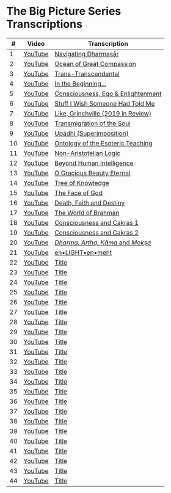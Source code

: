 # The Big Picture Series Transcriptions

| # | Video | Transcription |
| --- | --- | --- |
| 1 | [YouTube](https://www.youtube.com/watch?v=gLXKC6zop-8) | [Navigating Dharmasār](BigPicture01.md) | 
| 2 | [YouTube](https://www.youtube.com/watch?v=h_SwYd9QqIU) | [Ocean of Great Compassion](BigPicture02.md) | 
| 3 | [YouTube](https://www.youtube.com/watch?v=sG_Lfdvch50) | [Trans-Transcendental](BigPicture03.md) | 
| 4 | [YouTube](https://www.youtube.com/watch?v=prI3OFheS24) | [In the Beginning...](BigPicture04.md) | 
| 5 | [YouTube](https://www.youtube.com/watch?v=Bb2FB9LWt24) | [Consciousness, Ego & Enlightenment](BigPicture05.md) | 
| 6 | [YouTube](https://www.youtube.com/watch?v=HetakCu8pwM) | [Stuff I Wish Someone Had Told Me](BigPicture06.md) | 
| 7 | [YouTube](https://www.youtube.com/watch?v=Cw8AyEo6AYA) | [Like, Grinchville (2019 in Review)](BigPicture07.md) | 
| 8 | [YouTube](https://www.youtube.com/watch?v=GmHGpGDE6Ws) | [Transmigration of the Soul](BigPicture08.md) | 
| 9 | [YouTube](https://www.youtube.com/watch?v=wWGf9nyUJBc) | [Upādhi (Superimposition)](BigPicture09.md) | 
| 10 | [YouTube](https://www.youtube.com/watch?v=3bFKIp-yBYc) | [Ontology of the Esoteric Teaching](BigPicture10.md) | 
| 11 | [YouTube](https://www.youtube.com/watch?v=7jAdir9_cHs) | [Non-Aristotelian Logic](BigPicture11.md) | 
| 12 | [YouTube](https://www.youtube.com/watch?v=RxDp4M4J4wc) | [Beyond Human Intelligence](BigPicture12.md) | 
| 13 | [YouTube](https://www.youtube.com/watch?v=a9ztzslCwRo) | [O Gracious Beauty Eternal](BigPicture13.md) | 
| 14 | [YouTube](https://www.youtube.com/watch?v=A4fPSNX6qvM) | [Tree of Knowledge](BigPicture14.md) | 
| 15 | [YouTube](https://www.youtube.com/watch?v=TrUCuwWAumY) | [The Face of God](BigPicture15.md) | 
| 16 | [YouTube](https://www.youtube.com/watch?v=Q5X7D_J8Yz8) | [Death, Faith and Destiny](BigPicture16.md) | 
| 17 | [YouTube](https://www.youtube.com/watch?v=uVMKXdbzYPY) | [The World of Brahman](BigPicture17.md) | 
| 18 | [YouTube](https://www.youtube.com/watch?v=-gfp0FLIzDY) | [Consciousness and Cakras 1](BigPicture18.md) | 
| 19 | [YouTube](https://www.youtube.com/watch?v=ZqcUIZJ5u8Y) | [Consciousness and Cakras 2](BigPicture19.md) | 
| 20 | [YouTube](https://www.youtube.com/watch?v=VyD5OjF3K84) | [*Dharma, Artha, Kāma* and *Mokṣa*](BigPicture20.md) | 
| 21 | [YouTube](https://www.youtube.com/watch?v=bAGXZhGgZfY) | [en•LIGHT•en•ment](BigPicture21.md) | 
| 22 | [YouTube]() | [Title](BigPicture22.md) | 
| 23 | [YouTube]() | [Title](BigPicture23.md) | 
| 24 | [YouTube]() | [Title](BigPicture24.md) | 
| 25 | [YouTube]() | [Title](BigPicture25.md) | 
| 26 | [YouTube]() | [Title](BigPicture26.md) | 
| 27 | [YouTube]() | [Title](BigPicture27.md) | 
| 28 | [YouTube]() | [Title](BigPicture28.md) | 
| 29 | [YouTube]() | [Title](BigPicture29.md) | 
| 30 | [YouTube]() | [Title](BigPicture30.md) | 
| 31 | [YouTube]() | [Title](BigPicture31.md) | 
| 32 | [YouTube]() | [Title](BigPicture32.md) | 
| 33 | [YouTube]() | [Title](BigPicture33.md) | 
| 34 | [YouTube]() | [Title](BigPicture34.md) | 
| 35 | [YouTube]() | [Title](BigPicture35.md) | 
| 36 | [YouTube]() | [Title](BigPicture36.md) | 
| 37 | [YouTube]() | [Title](BigPicture37.md) | 
| 38 | [YouTube]() | [Title](BigPicture38.md) | 
| 39 | [YouTube]() | [Title](BigPicture39.md) | 
| 40 | [YouTube]() | [Title](BigPicture40.md) | 
| 41 | [YouTube]() | [Title](BigPicture41.md) | 
| 42 | [YouTube]() | [Title](BigPicture42.md) | 
| 43 | [YouTube]() | [Title](BigPicture43.md) | 
| 44 | [YouTube]() | [Title](BigPicture44.md) | 
